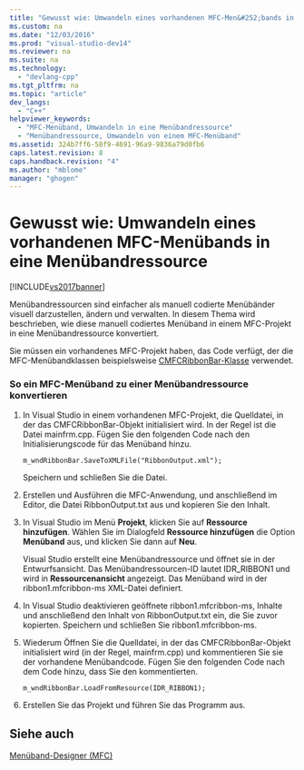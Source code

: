 ```yaml
---
title: "Gewusst wie: Umwandeln eines vorhandenen MFC-Men&#252;bands in eine Men&#252;bandressource"
ms.custom: na
ms.date: "12/03/2016"
ms.prod: "visual-studio-dev14"
ms.reviewer: na
ms.suite: na
ms.technology: 
  - "devlang-cpp"
ms.tgt_pltfrm: na
ms.topic: "article"
dev_langs: 
  - "C++"
helpviewer_keywords: 
  - "MFC-Menüband, Umwandeln in eine Menübandressource"
  - "Menübandressource, Umwandeln von einem MFC-Menüband"
ms.assetid: 324b7ff6-58f9-4691-96a9-9836a79d0fb6
caps.latest.revision: 8
caps.handback.revision: "4"
ms.author: "mblome"
manager: "ghogen"
---
```

# Gewusst wie: Umwandeln eines vorhandenen MFC-Men&#252;bands in eine Men&#252;bandressource
[!INCLUDE[vs2017banner](../assembler/inline/includes/vs2017banner.md)]

Menübandressourcen sind einfacher als manuell codierte Menübänder visuell darzustellen, ändern und verwalten.  In diesem Thema wird beschrieben, wie diese manuell codiertes Menüband in einem MFC\-Projekt in eine Menübandressource konvertiert.  
  
 Sie müssen ein vorhandenes MFC\-Projekt haben, das Code verfügt, der die MFC\-Menübandklassen beispielsweise [CMFCRibbonBar\-Klasse](../mfc/reference/cmfcribbonbar-class.md) verwendet.  
  
### So ein MFC\-Menüband zu einer Menübandressource konvertieren  
  
1.  In Visual Studio in einem vorhandenen MFC\-Projekt, die Quelldatei, in der das CMFCRibbonBar\-Objekt initialisiert wird.  In der Regel ist die Datei mainfrm.cpp.  Fügen Sie den folgenden Code nach den Initialisierungscode für das Menüband hinzu.  
  
    ```  
    m_wndRibbonBar.SaveToXMLFile("RibbonOutput.xml");  
    ```  
  
     Speichern und schließen Sie die Datei.  
  
2.  Erstellen und Ausführen die MFC\-Anwendung, und anschließend im Editor, die Datei RibbonOutput.txt aus und kopieren Sie den Inhalt.  
  
3.  In Visual Studio im Menü **Projekt**, klicken Sie auf **Ressource hinzufügen**.  Wählen Sie im Dialogfeld **Ressource hinzufügen** die Option **Menüband** aus, und klicken Sie dann auf **Neu**.  
  
     Visual Studio erstellt eine Menübandressource und öffnet sie in der Entwurfsansicht.  Das Menübandressourcen\-ID lautet IDR\_RIBBON1 und wird in **Ressourcenansicht** angezeigt.  Das Menüband wird in der ribbon1.mfcribbon\-ms XML\-Datei definiert.  
  
4.  In Visual Studio deaktivieren geöffnete ribbon1.mfcribbon\-ms, Inhalte und anschließend den Inhalt von RibbonOutput.txt ein, die Sie zuvor kopierten.  Speichern und schließen Sie ribbon1.mfcribbon\-ms.  
  
5.  Wiederum Öffnen Sie die Quelldatei, in der das CMFCRibbonBar\-Objekt initialisiert wird \(in der Regel, mainfrm.cpp\) und kommentieren Sie sie der vorhandene Menübandcode.  Fügen Sie den folgenden Code nach dem Code hinzu, dass Sie den kommentierten.  
  
    ```  
    m_wndRibbonBar.LoadFromResource(IDR_RIBBON1);  
    ```  
  
6.  Erstellen Sie das Projekt und führen Sie das Programm aus.  
  
## Siehe auch  
 [Menüband\-Designer \(MFC\)](../mfc/ribbon-designer-mfc.md)